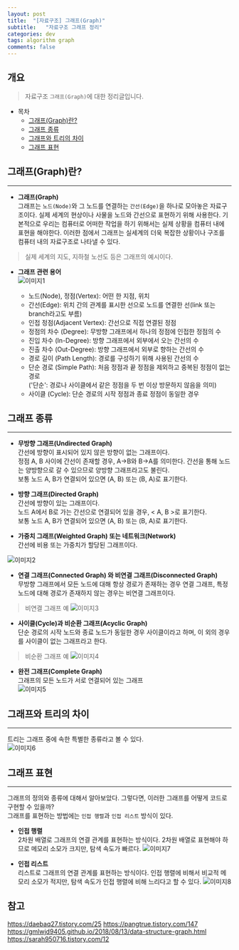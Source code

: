 ```yaml
---
layout: post
title:  "[자료구조] 그래프(Graph)"
subtitle:   "자료구조 그래프 정리"
categories: dev
tags: algorithm graph
comments: false
---
```


## 개요
> 자료구조 `그래프(Graph)`에 대한 정리글입니다.

- 목차
    - [그래프(Graph)란?](#그래프graph란) 
    - [그래프 종류](#그래프-종류)
    - [그래프와 트리의 차이](#그래프와-트리의-차이)
    - [그래프 표현](#그래프-표현)

## 그래프(Graph)란?
---

* __그래프(Graph)__  
그래프는 `노드(Node)`와 그 노드를 연결하는 `간선(Edge)`을 하나로 모아놓은 자료구조이다. 실제 세계의 현상이나 사물을 노드와 간선으로 표현하기 위해 사용한다.
기본적으로 우리는 컴퓨터로 어떠한 작업을 하기 위해서는 실제 상황을 컴퓨터 내에 표현을 해야한다. 이러한 점에서 그래프는 실세계의 더욱 복잡한 상황이나 구조를 컴퓨터 내의 자료구조로 나타낼 수 있다.
> 실제 세계의 지도, 지하철 노선도 등은 그래프의 예시이다.

* __그래프 관련 용어__  
![이미지1](https://jsim6342.github.io/assets/img/dev/algorithm/2021-04-22-dev-algorithm-graph-picture1.png) 
 
  - 노드(Node), 정점(Vertex): 어떤 한 지점, 위치  
  - 간선(Edge): 위치 간의 관계를 표시한 선으로 노드를 연결한 선(link 또는 branch라고도 부름)  
  - 인접 정점(Adjacent Vertex): 간선으로 직접 연결된 정점  
  - 정점의 차수 (Degree): 무방향 그래프에서 하나의 정점에 인접한 정점의 수  
  - 진입 차수 (In-Degree): 방향 그래프에서 외부에서 오는 간선의 수  
  - 진출 차수 (Out-Degree): 방향 그래프에서 외부로 향하는 간선의 수  
  - 경로 길이 (Path Length): 경로를 구성하기 위해 사용된 간선의 수  
  - 단순 경로 (Simple Path): 처음 정점과 끝 정점을 제외하고 중복된 정점이 없는 경로  
    ('단순': 경로나 사이클에서 같은 정점을 두 번 이상 방문하지 않음을 의미)  
  - 사이클 (Cycle): 단순 경로의 시작 정점과 종료 정점이 동일한 경우  


## 그래프 종류
---
* __무방향 그래프(Undirected Graph)__  
간선에 방향이 표시되어 있지 않은 방향이 없는 그래프이다.  
정점 A, B 사이에 간선이 존재할 경우, A→B와 B→A를 의미한다. 간선을 통해 노드는 양방향으로 갈 수 있으므로 양방향 그래프라고도 불린다.  
보통 노드 A, B가 연결되어 있으면 (A, B) 또는 (B, A)로 표기한다.  

* __방향 그래프(Directed Graph)__  
간선에 방향이 있는 그래프이다.  
노드 A에서 B로 가는 간선으로 연결되어 있을 경우, < A, B >로 표기한다.  
보통 노드 A, B가 연결되어 있으면 (A, B) 또는 (B, A)로 표기한다.  

* __가중치 그래프(Weighted Graph) 또는 네트워크(Network)__  
간선에 비용 또는 가중치가 할당된 그래프이다.  

![이미지2](https://jsim6342.github.io/assets/img/dev/algorithm/2021-04-22-dev-algorithm-graph-picture2.png)  


* __연결 그래프(Connected Graph) 와 비연결 그래프(Disconnected Graph)__  
무방향 그래프에서 모든 노드에 대해 항상 경로가 존재하는 경우 연결 그래프, 특정 노드에 대해 경로가 존재하지 않는 경우는 비연결 그래프이다.  
> 비연결 그래프 예
> ![이미지3](https://jsim6342.github.io/assets/img/dev/algorithm/2021-04-22-dev-algorithm-graph-picture3.png)  

* __사이클(Cycle)과 비순환 그래프(Acyclic Graph)__  
단순 경로의 시작 노드와 종료 노드가 동일한 경우 사이클이라고 하며, 이 외의 경우를 사이클이 없는 그래프라고 한다.  
> 비순환 그래프 예
> ![이미지4](https://jsim6342.github.io/assets/img/dev/algorithm/2021-04-22-dev-algorithm-graph-picture4.png)  

* __완전 그래프(Complete Graph)__  
그래프의 모든 노드가 서로 연결되어 있는 그래프  
![이미지5](https://jsim6342.github.io/assets/img/dev/algorithm/2021-04-22-dev-algorithm-graph-picture5.png)  


## 그래프와 트리의 차이
---
트리는 그래프 중에 속한 특별한 종류라고 볼 수 있다.  
![이미지6](https://jsim6342.github.io/assets/img/dev/algorithm/2021-04-22-dev-algorithm-graph-picture6.png)  


## 그래프 표현
---
그래프의 정의와 종류에 대해서 알아보았다. 그렇다면, 이러한 그래프를 어떻게 코드로 구현할 수 있을까?  
그래프를 표현하는 방법에는 `인접 행렬`과 `인접 리스트` 방식이 있다.  

* __인접 행렬__  
2차원 배열로 그래프의 연결 관계를 표현하는 방식이다. 2차원 배열로 표현해야 하므로 메모리 소모가 크지만, 탐색 속도가 빠르다.
![이미지7](https://jsim6342.github.io/assets/img/dev/algorithm/2021-04-22-dev-algorithm-graph-picture7.png)  

* __인접 리스트__  
리스트로 그래프의 연결 관계를 표현하는 방식이다. 인접 행렬에 비해서 비교적 메모리 소모가 적지만, 탐색 속도가 인접 행렬에 비해 느리다고 할 수 있다.
![이미지8](https://jsim6342.github.io/assets/img/dev/algorithm/2021-04-22-dev-algorithm-graph-picture8.png)  


## 참고

<https://daebaq27.tistory.com/25>
<https://pangtrue.tistory.com/147>
<https://gmlwjd9405.github.io/2018/08/13/data-structure-graph.html>
<https://sarah950716.tistory.com/12>